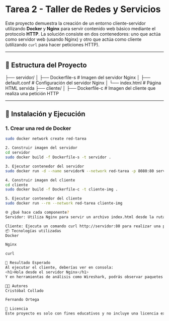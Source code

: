 # Tarea 2 - Taller de Redes y Servicios

Este proyecto demuestra la creación de un entorno cliente-servidor utilizando **Docker** y **Nginx** para servir contenido web básico mediante el protocolo **HTTP**. La solución consiste en dos contenedores: uno que actúa como servidor web (usando Nginx) y otro que actúa como cliente (utilizando `curl` para hacer peticiones HTTP).

---

## 📁 Estructura del Proyecto

├── servidor/
│ ├── Dockerfile-s # Imagen del servidor Nginx
│ ├── default.conf # Configuración del servidor Nginx
│ └── index.html # Página HTML servida
├── cliente/
│ ├── Dockerfile-c # Imagen del cliente que realiza una petición HTTP

---

## 🚀 Instalación y Ejecución

### 1. Crear una red de Docker

```bash
sudo docker network create red-tarea

2. Construir imagen del servidor
cd servidor
sudo docker build -f Dockerfile-s -t servidor .

3. Ejecutar contenedor del servidor
sudo docker run -d --name servidorN --network red-tarea -p 8080:80 servidor

4. Construir imagen del cliente
cd cliente
sudo docker build -f Dockerfile-c -t cliente-img .

5. Ejecutar contenedor del cliente
sudo docker run --rm --network red-tarea cliente-img

🌐 ¿Qué hace cada componente?
Servidor: Utiliza Nginx para servir un archivo index.html desde la ruta /usr/share/nginx/html, con configuración personalizada en default.conf.

Cliente: Ejecuta un comando curl http://servidor:80 para realizar una petición HTTP al contenedor del servidor.
📦 Tecnologías utilizadas
Docker

Nginx

curl

🧪 Resultado Esperado
Al ejecutar el cliente, deberías ver en consola:
<h1>Hola desde el servidor Nginx</h1>
Y en herramientas de análisis como Wireshark, podrás observar paquetes con códigos de estado HTTP como 200 OK.

👨‍💻 Autores
Cristóbal Collado

Fernando Ortega

📄 Licencia
Este proyecto es solo con fines educativos y no incluye una licencia explícita.
